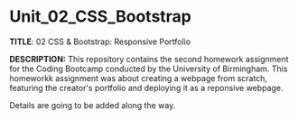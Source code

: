 # Unit_02_CSS_Bootstrap

<b>TITLE</b>: 02 CSS & Bootstrap: Responsive Portfolio

<b>DESCRIPTION:</b>
This repository contains the second homework assignment for the Coding Bootcamp conducted by the University of Birmingham. This homeworkk assignment was about creating a webpage from scratch, featuring the creator's portfolio and deploying it as a reponsive webpage.

Details are going to be added along the way.